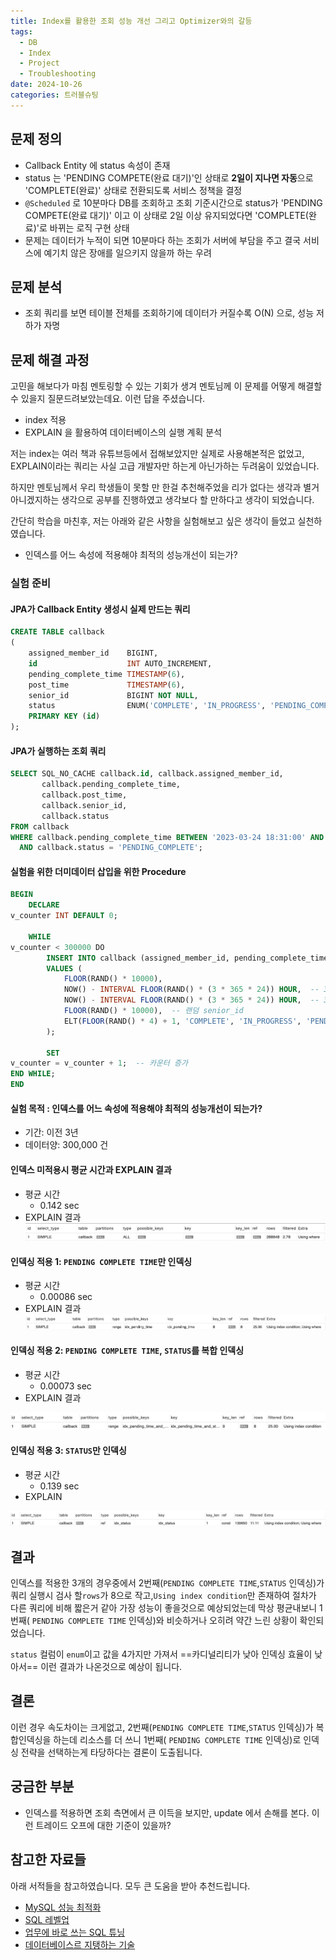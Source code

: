 ```yaml
---
title: Index를 활용한 조회 성능 개선 그리고 Optimizer와의 갈등
tags:
  - DB
  - Index
  - Project
  - Troubleshooting
date: 2024-10-26
categories: 트러블슈팅
---
```


## 문제 정의

- Callback Entity 에 status 속성이 존재
- status 는 'PENDING COMPETE(완료 대기)'인 상태로 **2일이 지나면 자동**으로 'COMPLETE(완료)' 상태로 전환되도록 서비스 정책을 결정
- `@Scheduled` 로 10분마다 DB를 조회하고 조회 기준시간으로 status가 'PENDING COMPETE(완료 대기)' 이고 이 상태로 2일 이상 유지되었다면  'COMPLETE(완료)'로 바뀌는 로직
  구현 상태
- 문제는 데이터가 누적이 되면 10분마다 하는 조회가 서버에 부담을 주고 결국 서비스에 예기치 않은 장애를 일으키지 않을까 하는 우려

## 문제 분석

- 조회 쿼리를 보면 테이블 전체를 조회하기에 데이터가 커질수록 O(N) 으로, 성능 저하가 자명

## 문제 해결 과정

고민을 해보다가 마침 멘토링할 수 있는 기회가 생겨 멘토님께 이 문제를 어떻게 해결할 수 있을지 질문드려보았는데요. 이런 답을 주셨습니다.

- index 적용
- EXPLAIN 을 활용하여 데이터베이스의 실행 계획 분석

저는 index는 여러 책과 유튜브등에서 접해보았지만 실제로 사용해본적은 없었고, EXPLAIN이라는 쿼리는 사실 고급 개발자만 하는게 아닌가하는 두려움이 있었습니다.

하지만 멘토님께서 우리 학생들이 못할 만 한걸 추천해주었을 리가 없다는 생각과 별거아니겠지하는 생각으로 공부를 진행하였고 생각보다 할 만하다고 생각이 되었습니다.

간단히 학습을 마친후, 저는 아래와 같은 사항을 실험해보고 싶은 생각이 들었고 실천하였습니다.

- 인덱스를 어느 속성에 적용해야 최적의 성능개선이 되는가?

### 실험 준비

#### JPA가 Callback Entity 생성시 실제 만드는 쿼리

```sql
CREATE TABLE callback
(
    assigned_member_id    BIGINT,
    id                    INT AUTO_INCREMENT,
    pending_complete_time TIMESTAMP(6),
    post_time             TIMESTAMP(6),
    senior_id             BIGINT NOT NULL,
    status                ENUM('COMPLETE', 'IN_PROGRESS', 'PENDING_COMPLETE', 'WAITING') NOT NULL,
    PRIMARY KEY (id)
);
```

#### JPA가 실행하는 조회 쿼리

```sql
SELECT SQL_NO_CACHE callback.id, callback.assigned_member_id,
       callback.pending_complete_time,
       callback.post_time,
       callback.senior_id,
       callback.status
FROM callback
WHERE callback.pending_complete_time BETWEEN '2023-03-24 18:31:00' AND '2023-03-24 18:41:00'
  AND callback.status = 'PENDING_COMPLETE';
```

#### 실험을 위한 더미데이터 삽입을 위한 Procedure

```sql
BEGIN
    DECLARE
v_counter INT DEFAULT 0;
    
    WHILE
v_counter < 300000 DO
        INSERT INTO callback (assigned_member_id, pending_complete_time, post_time, senior_id, status)
        VALUES (
            FLOOR(RAND() * 10000),
            NOW() - INTERVAL FLOOR(RAND() * (3 * 365 * 24)) HOUR,  -- 3년 전까지 랜덤 pending_complete_time
            NOW() - INTERVAL FLOOR(RAND() * (3 * 365 * 24)) HOUR,  -- 3년 전까지 랜덤 post_time
            FLOOR(RAND() * 10000),  -- 랜덤 senior_id
            ELT(FLOOR(RAND() * 4) + 1, 'COMPLETE', 'IN_PROGRESS', 'PENDING_COMPLETE', 'WAITING')  -- 랜덤 status
        );
        
        SET
v_counter = v_counter + 1;  -- 카운터 증가
END WHILE;
END
```

#### 실험 목적 : 인덱스를 어느 속성에 적용해야 최적의 성능개선이 되는가?

- 기간: 이전 3년
- 데이터양: 300,000 건

#### 인덱스 미적용시 평균 시간과 EXPLAIN 결과

- 평균 시간
    - 0.142 sec
- EXPLAIN 결과
  ![](SCR-20241104-rhju.png)

#### 인덱싱 적용 1: `PENDING COMPLETE TIME`만 인덱싱

- 평균 시간
    - 0.00086 sec
- EXPLAIN 결과
  ![](SCR-20241104-rikp.png)

#### 인덱싱 적용 2: `PENDING COMPLETE TIME`, `STATUS`를 복합 인덱싱

- 평균 시간
    - 0.00073 sec
- EXPLAIN 결과

![](SCR-20241104-rktg.png)

#### 인덱싱 적용 3: `STATUS`만 인덱싱

- 평균 시간
    - 0.139 sec
- EXPLAIN

![](SCR-20241104-rlfb.png)

## 결과

인덱스를 적용한 3개의 경우중에서 2번째(`PENDING COMPLETE TIME`,`STATUS` 인덱싱)가 쿼리 실행시 검사 할`rows`가 8으로 작고,`Using index condition`만 존재하여
절차가 다른 쿼리에 비해 짧은거 같아 가장 성능이 좋을것으로 예상되었는데 막상 평균내보니 1번째( `PENDING COMPLETE TIME` 인덱싱)와 비슷하거나 오히려 약간 느린 상황이 확인되었습니다.

`status` 컬럼이 `enum`이고 값을 4가지만 가져서 ==카디널리티가 낮아 인덱싱 효율이 낮아서== 이런 결과가 나온것으로 예상이 됩니다.

## 결론

이런 경우 속도차이는 크게없고, 2번째(`PENDING COMPLETE TIME`,`STATUS` 인덱싱)가 복합인덱싱을 하는데 리소스를 더 쓰니 1번째( `PENDING COMPLETE TIME` 인덱싱)로 인덱싱
전략을 선택하는게 타당하다는 결론이 도출됩니다.

## 궁금한 부분

- 인덱스를 적용하면 조회 측면에서 큰 이득을 보지만, update 에서 손해를 본다. 이런 트레이드 오프에 대한 기준이 있을까?

## 참고한 자료들

아래 서적들을 참고하였습니다. 모두 큰 도움을 받아 추천드립니다.

- [MySQL 성능 최적화](https://m.yes24.com/Goods/Detail/112622445)
- [SQL 레벨업](https://m.yes24.com/Goods/Detail/24089836)
- [업무에 바로 쓰는 SQL 튜닝](https://www.yes24.com/Product/Goods/102382080)
- [데이터베이스르 지탱하는 기술](https://www.yes24.com/Product/Goods/7957807)
